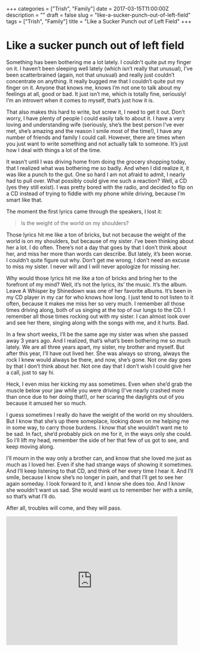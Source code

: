+++
categories = ["Trish", "Family"]
date = 2017-03-15T11:00:00Z
description = ""
draft = false
slug = "like-a-sucker-punch-out-of-left-field"
tags = ["Trish", "Family"]
title = "Like a Sucker Punch out of Left Field"
+++


Like a sucker punch out of left field
=====================================

Something has been bothering me a lot lately. I couldn’t quite put my finger on it. I haven’t been sleeping well lately (which isn’t really that unusual), I’ve been scatterbrained (again, not that unusual) and really just couldn’t concentrate on anything. It really bugged me that I couldn’t quite put my finger on it. Anyone that knows me, knows I’m not one to talk about my feelings at all, good or bad. It just isn’t me, which is totally fine, seriously! I’m an
introvert when it comes to myself, that’s just how it is.

That also makes this hard to write, but screw it, I need to get it out. Don’t worry, I have plenty of people I could easily talk to about it. I have a very loving and understanding wife (seriously, she’s the best person I’ve ever met, she’s amazing and the reason I smile most of the time!), I have any number of friends and family I could call. However, there are times when you just want to write something and not actually talk to someone. It’s just how I deal with things a lot of the time.

It wasn’t until I was driving home from doing the grocery shopping today, that I realized what was bothering me so badly. And when I did realize it, it was like a punch to the gut. One so hard I am not afraid to admit, I nearly had to pull over. What possibly could give me such a reaction? Well, a CD (yes they still exist). I was pretty bored with the radio, and decided to flip on a CD instead of trying to fiddle with my phone while driving, because I’m smart like
that.

The moment the first lyrics came through the speakers, I lost it:

>Is the weight of the world on my shoulders?

Those lyrics hit me like a ton of bricks, but not because the weight of the world is on my shoulders, but because of my sister. I’ve been thinking about her a lot. I do often. There’s not a day that goes by that I don’t think about her, and miss her more than words can describe. But lately, it’s been worse. I couldn’t quite figure out why. Don’t get me wrong, I don’t need an excuse to miss my sister. I never will and I will never apologize for missing her.

Why would those lyrics hit me like a ton of bricks and bring her to the forefront of my mind? Well, it’s not the lyrics, its’ the music. It’s the album. Leave A Whisper by Shinedown was one of her favorite albums. It’s been in my CD player in my car for who knows how long. I just tend to not listen to it often, because it makes me miss her so very much. I remember all those times driving along, both of us singing at the top of our lungs to the CD. I remember all those times rocking out with my sister. I can almost look over and see her there, singing along with the songs with me, and it hurts. Bad.

In a few short weeks, I’ll be the same age my sister was when she passed away 3 years ago. And I realized, that’s what’s been bothering me so much lately. We are all three years apart, my sister, my brother and myself. But after this year, I’ll have out lived her. She was always so strong, always the rock I knew would always be there, and now, she’s gone. Not one day goes by that I don’t think about her. Not one day that I don’t wish I could give her a call,
just to say hi.

Heck, I even miss her kicking my ass sometimes. Even when she’d grab the muscle below your jaw while you were driving (I’ve nearly crashed more than once due to her doing that!), or her scaring the daylights out of you because it amused her so much.

I guess sometimes I really do have the weight of the world on my shoulders. But I know that she’s up there someplace, looking down on me helping me in some way, to carry those burdens. I know that she wouldn’t want me to be sad. In fact, she’d probably pick on me for it, in the ways only she could. So I’ll lift my head, remember the side of her that few of us got to see, and keep moving along.

I’ll mourn in the way only a brother can, and know that she loved me just as much as I loved her. Even if she had strange ways of showing it sometimes. And I’ll keep listening to that CD, and think of her every time I hear it. And I’ll smile, because I know she’s no longer in pain, and that I’ll get to see her again someday. I look forward to it, and I know she does too. And I know she wouldn’t want us sad. She would want us to remember her with a smile, so
that’s what I’ll do.

After all, troubles will come, and they will pass.

<iframe width="459" height="344" src="https://www.youtube.com/embed/HbN99f9esS4?feature=oembed" frameborder="0" allow="accelerometer; autoplay; clipboard-write; encrypted-media; gyroscope; picture-in-picture" allowfullscreen></iframe>



